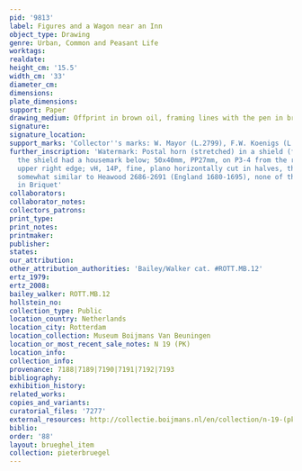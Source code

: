 ```yaml
---
pid: '9813'
label: Figures and a Wagon near an Inn
object_type: Drawing
genre: Urban, Common and Peasant Life
worktags:
realdate:
height_cm: '15.5'
width_cm: '33'
diameter_cm:
dimensions:
plate_dimensions:
support: Paper
drawing_medium: Offprint in brown oil, framing lines with the pen in brown ink
signature:
signature_location:
support_marks: 'Collector''s marks: W. Mayor (L.2799), F.W. Koenigs (L.1023a)'
further_inscription: 'Watermark: Postal horn (stretched) in a shield (fragment, possibly
  the shield had a housemark below; 50x40mm, PP27mm, on P3-4 from the right, on the
  upper right edge; vH, 14P, fine, plano horizontally cut in halves, then cropped),
  somewhat similar to Heawood 2686-2691 (England 1680-1695), none of this subtype
  in Briquet'
collaborators:
collaborator_notes:
collectors_patrons:
print_type:
print_notes:
printmaker:
publisher:
states:
our_attribution:
other_attribution_authorities: 'Bailey/Walker cat. #ROTT.MB.12'
ertz_1979:
ertz_2008:
bailey_walker: ROTT.MB.12
hollstein_no:
collection_type: Public
location_country: Netherlands
location_city: Rotterdam
location_collection: Museum Boijmans Van Beuningen
location_or_most_recent_sale_notes: N 19 (PK)
location_info:
collection_info:
provenance: 7188|7189|7190|7191|7192|7193
bibliography:
exhibition_history:
related_works:
copies_and_variants:
curatorial_files: '7277'
external_resources: http://collectie.boijmans.nl/en/collection/n-19-(pk)
biblio:
order: '88'
layout: brueghel_item
collection: pieterbruegel
---
```


